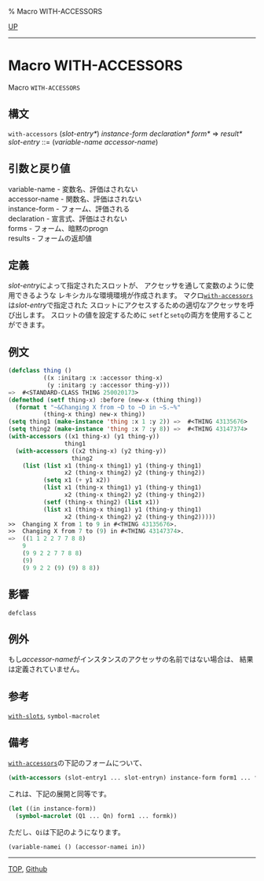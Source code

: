 % Macro WITH-ACCESSORS

[UP](7.7.html)  

---

# Macro WITH-ACCESSORS


Macro `WITH-ACCESSORS`


## 構文

`with-accessors` (*slot-entry\**) *instance-form* *declaration\** *form\**
=> *result\**  
*slot-entry* ::= (*variable-name* *accessor-name*)


## 引数と戻り値

variable-name - 変数名、評価はされない  
accessor-name - 関数名、評価はされない  
instance-form - フォーム、評価される  
declaration - 宣言式、評価はされない  
forms - フォーム、暗黙のprogn  
results - フォームの返却値


## 定義

*slot-entry*によって指定されたスロットが、
アクセッサを通して変数のように使用できるような
レキシカルな環境環境が作成されます。
マクロ[`with-accessors`](7.7.with-accessors.html)は*slot-entry*で指定された
スロットにアクセスするための適切なアクセッサを呼び出します。
スロットの値を設定するために
`setf`と`setq`の両方を使用することができます。


## 例文

```lisp
(defclass thing ()
          ((x :initarg :x :accessor thing-x)
           (y :initarg :y :accessor thing-y)))
=>  #<STANDARD-CLASS THING 250020173>
(defmethod (setf thing-x) :before (new-x (thing thing))
  (format t "~&Changing X from ~D to ~D in ~S.~%"
          (thing-x thing) new-x thing))
(setq thing1 (make-instance 'thing :x 1 :y 2)) =>  #<THING 43135676>
(setq thing2 (make-instance 'thing :x 7 :y 8)) =>  #<THING 43147374>
(with-accessors ((x1 thing-x) (y1 thing-y))
                thing1
  (with-accessors ((x2 thing-x) (y2 thing-y))
                  thing2
    (list (list x1 (thing-x thing1) y1 (thing-y thing1)
                x2 (thing-x thing2) y2 (thing-y thing2))
          (setq x1 (+ y1 x2))
          (list x1 (thing-x thing1) y1 (thing-y thing1)
                x2 (thing-x thing2) y2 (thing-y thing2))
          (setf (thing-x thing2) (list x1))
          (list x1 (thing-x thing1) y1 (thing-y thing1)
                x2 (thing-x thing2) y2 (thing-y thing2)))))
>>  Changing X from 1 to 9 in #<THING 43135676>.
>>  Changing X from 7 to (9) in #<THING 43147374>.
=>  ((1 1 2 2 7 7 8 8)
    9
    (9 9 2 2 7 7 8 8) 
    (9)
    (9 9 2 2 (9) (9) 8 8))
```


## 影響

`defclass`


## 例外

もし*accessor-name*がインスタンスのアクセッサの名前ではない場合は、
結果は定義されていません。


## 参考

[`with-slots`](7.7.with-slots.html),
`symbol-macrolet`


## 備考

[`with-accessors`](7.7.with-accessors.html)の下記のフォームについて、

```lisp
(with-accessors (slot-entry1 ... slot-entryn) instance-form form1 ... formk)
```

これは、下記の展開と同等です。

```lisp
(let ((in instance-form))
  (symbol-macrolet (Q1 ... Qn) form1 ... formk))
```

ただし、`Qi`は下記のようになります。

```lisp
(variable-namei () (accessor-namei in))
```


---
[TOP](index.html),  [Github](https://github.com/nptcl/npt-japanese)

